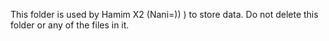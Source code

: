 This folder is used by Hamim X2 (Nani=)) ) to store data. Do not delete this folder or any of the files in it.

